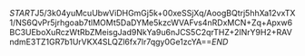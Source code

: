$START$J5/3k04yuMcuUbwViDHGmGj5k+00xeSSjXq/AoogBQtrj5hhXa12vxTX1/NS6QvPr5jrhgoab7tlMOMt5DaDYMe5kzcWVAFvs4nRDxMCN+Zq+Apxw6BC3UEboXuRczWtRbZMeisgJad9NkYa9u6nJCS5C2qrTHZ+2INrY9H2+RAVndmE3TZ1GR7b1UrVKX4SLQZl6fx7lr7qgy0Ge1zcYA==$END$